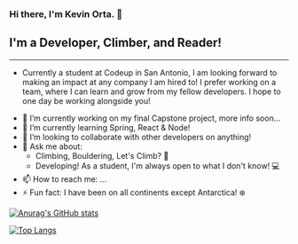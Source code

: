 ### Hi there, I'm Kevin Orta. 👋

## I'm a Developer, Climber, and Reader!

<hr>

- Currently a student at Codeup in San Antonio, I am looking forward to making an impact at any company I am hired to! I prefer working on a team, where I can learn and grow from my fellow developers. I hope to one day be working alongside you! 

[comment]: <> (**kevinorta15/kevinorta15** is a ✨ _special_ ✨ repository because its `README.md` &#40;this file&#41; appears on your GitHub profile.)

- 🔭 I’m currently working on my final Capstone project, more info soon...
- 🌱 I’m currently learning Spring, React & Node! 
- 👯 I’m looking to collaborate with other developers on anything!
- 💬 Ask me about: 
  - Climbing, Bouldering, Let's Climb? 🧗
  - Developing! As a student, I'm always open to what I don't know! 💻
- 📫 How to reach me: ...
- ⚡ Fun fact: I have been on all continents except Antarctica! ❄️

[![Anurag's GitHub stats](https://github-readme-stats.vercel.app/api?username=kevinorta15&show_icons=true&theme=dark)](https://github.com/anuraghazra/github-readme-stats)

[![Top Langs](https://github-readme-stats.vercel.app/api/top-langs/?username=kevinorta15)](https://github.com/anuraghazra/github-readme-stats)
